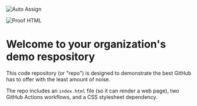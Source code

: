 ![Auto Assign](https://github.com/LyCloud-Agency/demo-repository/actions/workflows/auto-assign.yml/badge.svg)

![Proof HTML](https://github.com/LyCloud-Agency/demo-repository/actions/workflows/proof-html.yml/badge.svg)

# Welcome to your organization's demo respository
This code repository (or "repo") is designed to demonstrate the best GitHub has to offer with the least amount of noise.

The repo includes an `index.html` file (so it can render a web page), two GitHub Actions workflows, and a CSS stylesheet dependency.
